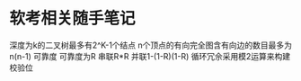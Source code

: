 # 软考相关随手笔记

深度为k的二叉树最多有2^K-1个结点
n个顶点的有向完全图含有向边的数目最多为n(n-1)
可靠度 可靠度为R 串联R*R 并联1-(1-R)(1-R)
循环冗佘采用模2运算来构建校验位